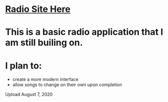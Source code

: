 # [Radio Site Here](https://ecstatic-lamarr-539ac5.netlify.app)

# This is a basic radio application that I am still builing on.

# I plan to:
* create a more modern interface
* allow songs to change on their own upon completion

Upload August 7, 2020